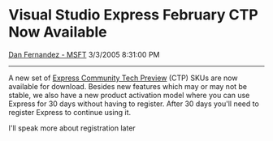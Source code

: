 <div id="page">

# Visual Studio Express February CTP Now Available

[Dan Fernandez -
MSFT](https://social.msdn.microsoft.com/profile/Dan%20Fernandez%20-%20MSFT)
3/3/2005 8:31:00 PM

-----

<div id="content">

A new set of [Express Community Tech
Preview](http://lab.msdn.microsoft.com/vs2005/get/default.aspx#express)
(CTP) SKUs are now available for download. Besides new features which
may or may not be stable, we also have a new product activation model
where you can use Express for 30 days without having to register. After
30 days you'll need to register Express to continue using it.

I'll speak more about registration later

 

 

 

</div>

</div>
